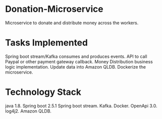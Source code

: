 # Donation-Microservice
 Microservice to donate and distribute money across the workers. 
 
 # Tasks Implemented
 Spring boot stream/Kafka consumes and produces events. 
 API to call Paypal or other payment gateway callback. 
 Money Distribution business logic implementation. 
 Update data into Amazon QLDB. 
 Dockerize the microservice.  
 
 # Technology Stack
 java 1.8. 
 Spring boot 2.5.1 Spring boot stream. Kafka. 
 Docker. 
 OpenApi 3.0. 
 log4j2.
 Amazon QLDB.
